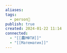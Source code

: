 ```yaml
---
aliases: 
tags:
  - person👤
publish: true
created: 2024-01-22 11:14
connected:
  - "[[🏛МФТИ]]"
  - "[[Математик]]"
---
```





